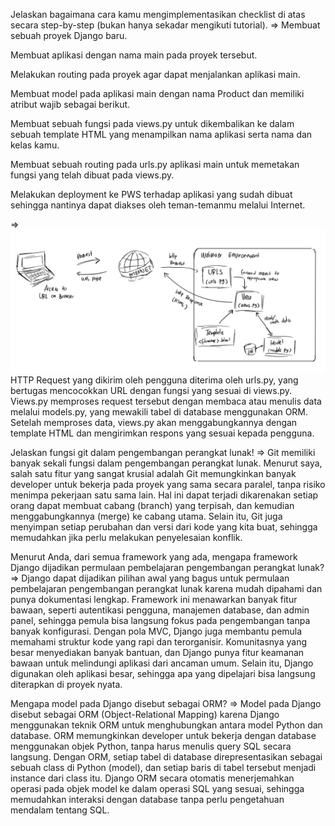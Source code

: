 Jelaskan bagaimana cara kamu mengimplementasikan checklist di atas secara step-by-step (bukan hanya sekadar mengikuti tutorial).
=> 
Membuat sebuah proyek Django baru.

Membuat aplikasi dengan nama main pada proyek tersebut.

Melakukan routing pada proyek agar dapat menjalankan aplikasi main.

Membuat model pada aplikasi main dengan nama Product dan memiliki atribut wajib sebagai berikut.

Membuat sebuah fungsi pada views.py untuk dikembalikan ke dalam sebuah template HTML yang menampilkan nama aplikasi serta nama dan kelas kamu.

Membuat sebuah routing pada urls.py aplikasi main untuk memetakan fungsi yang telah dibuat pada views.py.

Melakukan deployment ke PWS terhadap aplikasi yang sudah dibuat sehingga nantinya dapat diakses oleh teman-temanmu melalui Internet.


=> 
![Bagan](./images/bagan_pbp.JPG)
HTTP Request yang dikirim oleh pengguna diterima oleh urls.py, yang bertugas mencocokkan URL dengan fungsi yang sesuai di views.py. Views.py memproses request tersebut dengan membaca atau menulis data melalui models.py, yang mewakili tabel di database menggunakan ORM. Setelah memproses data, views.py akan menggabungkannya dengan template HTML dan mengirimkan respons yang sesuai kepada pengguna.

Jelaskan fungsi git dalam pengembangan perangkat lunak!
=> Git memiliki banyak sekali fungsi dalam pengembangan perangkat lunak. Menurut saya, salah satu fitur yang sangat krusial adalah Git memungkinkan banyak developer untuk bekerja pada proyek yang sama secara paralel, tanpa risiko menimpa pekerjaan satu sama lain. Hal ini dapat terjadi dikarenakan setiap orang dapat membuat cabang (branch) yang terpisah, dan kemudian menggabungkannya (merge) ke cabang utama. Selain itu, Git juga menyimpan setiap perubahan dan versi dari kode yang kita buat, sehingga memudahkan jika perlu melakukan penyelesaian konflik.

Menurut Anda, dari semua framework yang ada, mengapa framework Django dijadikan permulaan pembelajaran pengembangan perangkat lunak?
=> Django dapat dijadikan pilihan awal yang bagus untuk permulaan pembelajaran pengembangan perangkat lunak karena mudah dipahami dan punya dokumentasi lengkap. Framework ini menawarkan banyak fitur bawaan, seperti autentikasi pengguna, manajemen database, dan admin panel, sehingga pemula bisa langsung fokus pada pengembangan tanpa banyak konfigurasi. Dengan pola MVC, Django juga membantu pemula memahami struktur kode yang rapi dan terorganisir. Komunitasnya yang besar menyediakan banyak bantuan, dan Django punya fitur keamanan bawaan untuk melindungi aplikasi dari ancaman umum. Selain itu, Django digunakan oleh aplikasi besar, sehingga apa yang dipelajari bisa langsung diterapkan di proyek nyata.

Mengapa model pada Django disebut sebagai ORM?
=> Model pada Django disebut sebagai ORM (Object-Relational Mapping) karena Django menggunakan teknik ORM untuk menghubungkan antara model Python dan database. ORM memungkinkan developer untuk bekerja dengan database menggunakan objek Python, tanpa harus menulis query SQL secara langsung. Dengan ORM, setiap tabel di database direpresentasikan sebagai sebuah class di Python (model), dan setiap baris di tabel tersebut menjadi instance dari class itu. Django ORM secara otomatis menerjemahkan operasi pada objek model ke dalam operasi SQL yang sesuai, sehingga memudahkan interaksi dengan database tanpa perlu pengetahuan mendalam tentang SQL.